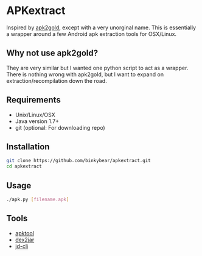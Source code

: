 # APKextract

Inspired by [apk2gold](https://github.com/lxdvs/apk2gold), except with a very unorginal name. This is essentially a wrapper around a few Android apk extraction tools for OSX/Linux.

## Why not use apk2gold?

They are very similar but I wanted one python script to act as a wrapper.  There is nothing wrong with apk2gold, but I want to expand on extraction/recompilation down the road.

## Requirements

* Unix/Linux/OSX
* Java version 1.7+
* git (optional: For downloading repo)

## Installation

```bash
git clone https://github.com/binkybear/apkextract.git
cd apkextract
```

## Usage
```bash
./apk.py [filename.apk]
```
## Tools

* [apktool](https://github.com/iBotPeaches/Apktool)
* [dex2jar](https://github.com/pxb1988/dex2jar)
* [jd-cli](https://github.com/kwart/jd-cmd)
